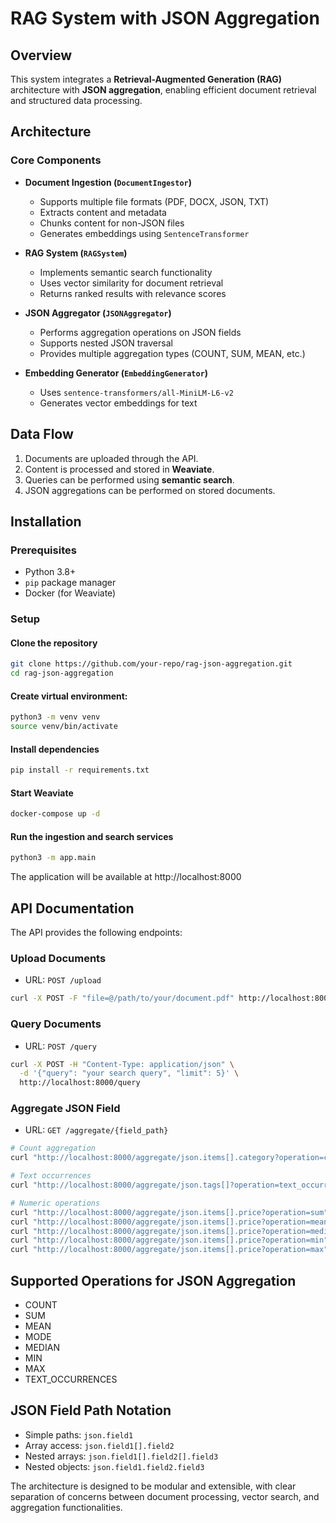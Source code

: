 # RAG System with JSON Aggregation

## Overview

This system integrates a **Retrieval-Augmented Generation (RAG)** architecture with **JSON aggregation**, enabling efficient document retrieval and structured data processing.

## Architecture

### Core Components

- **Document Ingestion (`DocumentIngestor`)**
  - Supports multiple file formats (PDF, DOCX, JSON, TXT)
  - Extracts content and metadata
  - Chunks content for non-JSON files
  - Generates embeddings using `SentenceTransformer`

- **RAG System (`RAGSystem`)**
  - Implements semantic search functionality
  - Uses vector similarity for document retrieval
  - Returns ranked results with relevance scores

- **JSON Aggregator (`JSONAggregator`)**
  - Performs aggregation operations on JSON fields
  - Supports nested JSON traversal
  - Provides multiple aggregation types (COUNT, SUM, MEAN, etc.)

- **Embedding Generator (`EmbeddingGenerator`)**
  - Uses `sentence-transformers/all-MiniLM-L6-v2`
  - Generates vector embeddings for text

## Data Flow

1. Documents are uploaded through the API.
2. Content is processed and stored in **Weaviate**.
3. Queries can be performed using **semantic search**.
4. JSON aggregations can be performed on stored documents.

## Installation

### Prerequisites

- Python 3.8+
- `pip` package manager
- Docker (for Weaviate)

### Setup

#### Clone the repository
```bash
git clone https://github.com/your-repo/rag-json-aggregation.git
cd rag-json-aggregation
```

#### Create virtual environment:
```bash
python3 -m venv venv
source venv/bin/activate
```

#### Install dependencies
```bash
pip install -r requirements.txt
```


#### Start Weaviate 
```bash
docker-compose up -d
```

#### Run the ingestion and search services
```bash
python3 -m app.main
```

The application will be available at http://localhost:8000

## API Documentation

The API provides the following endpoints:

### Upload Documents

* URL: ```POST /upload```

```bash
curl -X POST -F "file=@/path/to/your/document.pdf" http://localhost:8000/upload
```

### Query Documents

* URL: ```POST /query```

```bash
curl -X POST -H "Content-Type: application/json" \
  -d '{"query": "your search query", "limit": 5}' \
  http://localhost:8000/query
```

### Aggregate JSON Field

* URL: ```GET /aggregate/{field_path}```

```bash
# Count aggregation
curl "http://localhost:8000/aggregate/json.items[].category?operation=count"

# Text occurrences
curl "http://localhost:8000/aggregate/json.tags[]?operation=text_occurrences&min_occurrences=2"

# Numeric operations
curl "http://localhost:8000/aggregate/json.items[].price?operation=sum"
curl "http://localhost:8000/aggregate/json.items[].price?operation=mean"
curl "http://localhost:8000/aggregate/json.items[].price?operation=median"
curl "http://localhost:8000/aggregate/json.items[].price?operation=min"
curl "http://localhost:8000/aggregate/json.items[].price?operation=max"

```


## Supported Operations for JSON Aggregation

* COUNT
* SUM
* MEAN
* MODE
* MEDIAN
* MIN
* MAX
* TEXT_OCCURRENCES

## JSON Field Path Notation
* Simple paths: ```json.field1```
* Array access: ```json.field1[].field2```
* Nested arrays: ```json.field1[].field2[].field3```
* Nested objects: ```json.field1.field2.field3```

The architecture is designed to be modular and extensible, with clear separation of concerns between document processing, vector search, and aggregation functionalities.